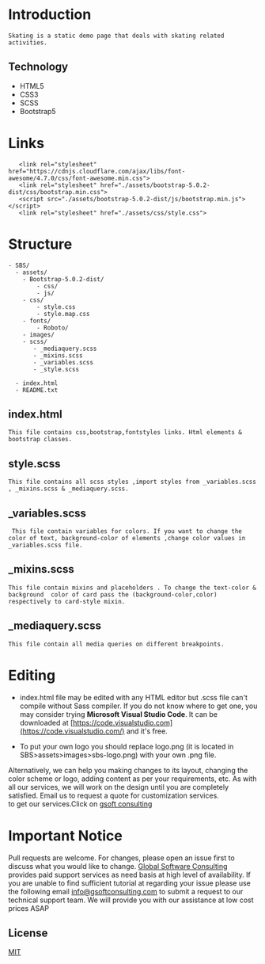 # Introduction

`Skating is a static demo page that deals with skating related activities.`

## Technology
* HTML5
* CSS3 
* SCSS
* Bootstrap5
 
# Links
 ```
    <link rel="stylesheet" href="https://cdnjs.cloudflare.com/ajax/libs/font-awesome/4.7.0/css/font-awesome.min.css">
    <link rel="stylesheet" href="./assets/bootstrap-5.0.2-dist/css/bootstrap.min.css">
    <script src="./assets/bootstrap-5.0.2-dist/js/bootstrap.min.js"></script>
    <link rel="stylesheet" href="./assets/css/style.css">
```
# Structure
  ``` 
- SBS/
    - assets/ 
      - Bootstrap-5.0.2-dist/
          - css/
          - js/
      - css/
          - style.css
          - style.map.css
      - fonts/
          - Roboto/  
      - images/
      - scss/
         - _mediaquery.scss
         - _mixins.scss
         - _variables.scss
         - _style.scss 
   
    - index.html
    - README.txt
```
## index.html
```This file contains css,bootstrap,fontstyles links. Html elements & bootstrap classes.```

 ## style.scss
```This file contains all scss styles ,import styles from _variables.scss , _mixins.scss & _mediaquery.scss.```
## _variables.scss 
``` This file contain variables for colors. If you want to change the color of text, background-color of elements ,change color values in _variables.scss file.```  
## _mixins.scss
``This file contain mixins and placeholders .
To change the text-color & background  color of card pass the (background-color,color) respectively to card-style mixin. ``
##  _mediaquery.scss
``This file contain all media queries on different breakpoints.``

# Editing
- index.html file may be edited with any HTML editor but .scss file can't compile without Sass compiler. If you do not know where to get one, you may consider trying **Microsoft Visual Studio Code**. It can be downloaded at [https://code.visualstudio.com](https://code.visualstudio.com/)
 and it's free.

- To put your own logo you should replace logo.png (it is located in SBS>assets>images>sbs-logo.png) with your own .png file.

Alternatively, we can help you making changes to its layout, changing the color scheme or logo, adding content as per your requirements, etc.
As with all our services, we will work on the design until you are completely satisfied. Email us to request a quote for customization services.  
to get our services.Click on [gsoft consulting](https://gsoftconsulting.com/)
# Important Notice

Pull requests are welcome. For changes, please open an issue first to discuss what you would like to change. [Global Software Consulting](https://gsoftconsulting.com/) provides paid support services as need basis at high level of availability. If you are unable to find sufficient tutorial at regarding your issue please use the following email [info@gsoftconsulting.com](mailto:info@gsoftconsulting.com)  to submit a request to our technical support team. We will provide you with our assistance at low cost prices ASAP 
## License
[MIT](https://choosealicense.com/licenses/mit/)
